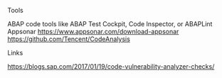 Tools 

ABAP code tools like ABAP Test Cockpit, Code Inspector, or ABAPLint <br>
Appsonar  https://www.appsonar.com/download-appsonar <br>
https://github.com/Tencent/CodeAnalysis <br>

Links

https://blogs.sap.com/2017/01/19/code-vulnerability-analyzer-checks/

